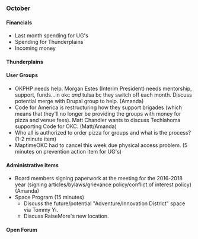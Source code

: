 ### October

#### Financials
* Last month spending for UG's
* Spending for Thunderplains
* Incoming money

#### Thunderplains

#### User Groups
* OKPHP needs help. Morgan Estes (Interim President) needs mentorship, support, funds...in okc *and* tulsa bc they switch off each month. Discuss potential merge with Drupal group to help. (Amanda)
* Code for America is restructuring how they support brigades (which means that they'll no longer be providing the groups with money for pizza and venue fees). Matt Chandler wants to discuss Techlahoma supporting Code for OKC. (Matt/Amanda)
* Who all is authorized to order pizza for groups and what is the process? (1-2 minute item)
* MaptimeOKC had to cancel this week due physical access problem. (5 minutes on prevention action item for UG's)

#### Administrative items
* Board members signing paperwork at the meeting for the 2016-2018 year (signing articles/bylaws/grievance policy/conflict of interest policy) (Amanda)
* Space Program (15 minutes)
  - Discuss the future/potential "Adventure/Innovation District" space via Tommy Yi.
  - Discuss RaiseMore's new location.

#### Open Forum
